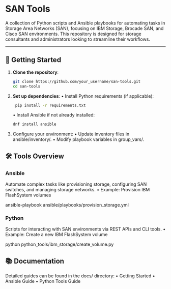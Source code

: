 # SAN Tools

A collection of Python scripts and Ansible playbooks for automating tasks in Storage Area Networks (SAN), focusing on IBM Storage, Brocade SAN, and Cisco SAN environments. This repository is designed for storage consultants and administrators looking to streamline their workflows.

---

## 🚀 Getting Started

1. **Clone the repository**:
   ```bash
   git clone https://github.com/your_username/san-tools.git
   cd san-tools
   ```

2. **Set up dependencies**:
	•	Install Python requirements (if applicable):
   ```bash
    pip install -r requirements.txt
    ```

	•	Install Ansible if not already installed:
    ```bash
    dnf install ansible
    ```
3.	Configure your environment:
	•	Update inventory files in ansible/inventory/.
	•	Modify playbook variables in group_vars/.


## 🛠️ Tools Overview

### Ansible

Automate complex tasks like provisioning storage, configuring SAN switches, and managing storage networks.
	•	Example: Provision IBM FlashSystem volumes

ansible-playbook ansible/playbooks/provision_storage.yml



### Python

Scripts for interacting with SAN environments via REST APIs and CLI tools.
	•	Example: Create a new IBM FlashSystem volume

python python_tools/ibm_storage/create_volume.py


## 📚 Documentation

Detailed guides can be found in the docs/ directory:
	•	Getting Started
	•	Ansible Guide
	•	Python Tools Guide